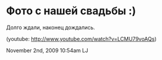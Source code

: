 # Фото с нашей свадьбы :)

Долго ждали, наконец дождались.

(youtube: <http://www.youtube.com/watch?v=LCMU79voAQs>)

<span id="timestamp"> November 2nd, 2009 10:54am </span> <span
class="tag">LJ</span>
